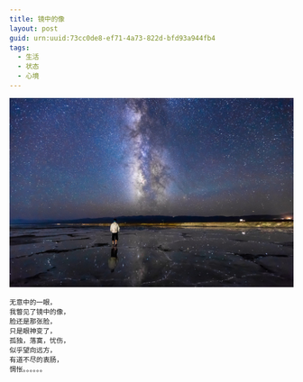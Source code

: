 ```yaml
---
title: 镜中的像
layout: post
guid: urn:uuid:73cc0de8-ef71-4a73-822d-bfd93a944fb4
tags:
  - 生活
  - 状态
  - 心境
---
```



[![](/media/files/2015/05/07/jzdx.png)](http://7vikpt.com1.z0.glb.clouddn.com/jzdx.png)

```
无意中的一眼，
我瞥见了镜中的像，
脸还是那张脸，
只是眼神变了，
孤独，落寞，忧伤，
似乎望向远方，
有道不尽的衷肠，
惆怅。。。。。。
```

